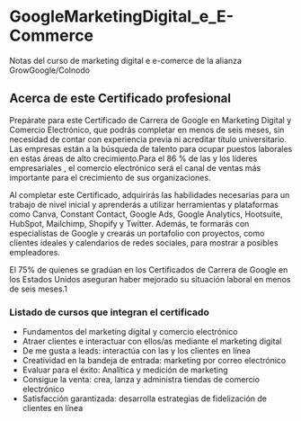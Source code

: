 # GoogleMarketingDigital_e_E-Commerce

Notas del curso de marketing digital e e-comerce de la alianza GrowGoogle/Colnodo

## Acerca de este Certificado profesional

Prepárate para este Certificado de Carrera de Google en Marketing Digital y Comercio Electrónico, que podrás completar en
menos de seis meses, sin necesidad de contar con experiencia previa ni acreditar título universitario. Las empresas están a
la búsqueda de talento para ocupar puestos laborales en estas áreas de alto crecimiento.Para el  86 % de las y los líderes
empresariales , el comercio electrónico será el canal de ventas más importante para el crecimiento de sus organizaciones.

Al completar este Certificado, adquirirás las habilidades necesarias para un trabajo de nivel inicial y aprenderás a
utilizar herramientas y plataformas como Canva, Constant Contact, Google Ads, Google Analytics, Hootsuite, HubSpot,
Mailchimp, Shopify y Twitter. Además, te formarás con especialistas de Google y crearás un portafolio con proyectos, como
clientes ideales y calendarios de redes sociales, para mostrar a posibles empleadores.

El 75% de quienes se gradúan en los Certificados de Carrera de Google en los Estados Unidos aseguran haber mejorado su
situación laboral en menos de seis meses.1

### Listado de cursos que integran el certificado

- Fundamentos del marketing digital y comercio electrónico
- Atraer clientes e interactuar con ellos/as mediante el marketing digital
- De me gusta a leads: interactúa con las y los clientes en línea
- Creatividad en la bandeja de entrada: marketing por correo electrónico
- Evaluar para el éxito: Analítica y medición de marketing
- Consigue la venta: crea, lanza y administra tiendas de comercio electrónico
- Satisfacción garantizada: desarrolla estrategias de fidelización de clientes en línea
